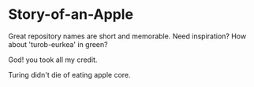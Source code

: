# Story-of-an-Apple
Great repository names are short and memorable. Need inspiration? How about 'turob-eurkea' in green?

God! you took all my credit.

Turing didn't die of eating apple core.
